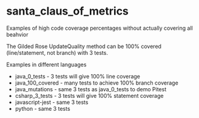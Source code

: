 # santa_claus_of_metrics
Examples of high code coverage percentages without actually covering all beahvior

The Gilded Rose UpdateQuality method can be 100% covered (line/statement, not branch) with 3 tests.

Examples in different languages
- java_0_tests - 3 tests will give 100% line coverage
- java_100_covered - many tests to achieve 100% branch coverage
- java_mutations - same 3 tests as java_0_tests to demo Pitest
- csharp_3_tests - 3 tests will give 100% statement coverage
- javascript-jest - same 3 tests
- python - same 3 tests

